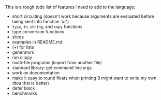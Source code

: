 
This is a rough todo list of features I need to add to the language:

* short circuiting (doesn't work because arguments are evaluated before being sent into function 'or')
* `type`, `to_string`, and `copy` functions
* type conversion functions
* slices
* examples in README.md
* (+) for lists
* generators
* run clippy
* multi-file programs (import from another file)
* standard library: get command line args
* work on documentation
* make it easy to round floats when printing (I might want to write my own dtoa that is better)
* defer block
* benchmarks
